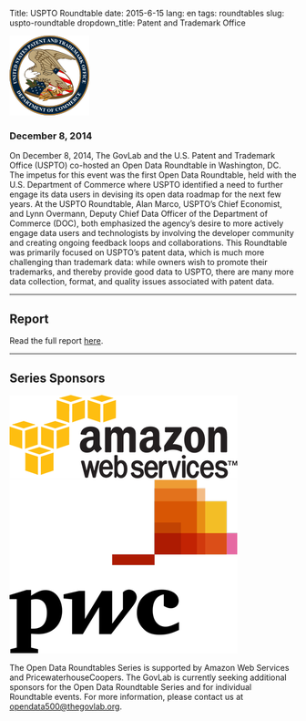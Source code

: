 Title: USPTO Roundtable
date: 2015-6-15
lang: en
tags: roundtables
slug: uspto-roundtable
dropdown_title: Patent and Trademark Office

<script src="/theme/js/roundtable.js"></script>

<div class="host-agency-logo">
  <img src="/theme/img/roundtables/uspto-logo.png">
</div>

### December 8, 2014

<p class="drop-cap">On December 8, 2014, The GovLab and the U.S. Patent and
Trademark Office (USPTO) co-hosted an Open Data Roundtable in Washington, DC.
The impetus for this event was the first Open Data Roundtable, held with the
U.S.  Department of Commerce where USPTO identified a need to further engage
its data users in devising its open data roadmap for the next few years. At the
USPTO Roundtable, Alan Marco, USPTO’s Chief Economist, and Lynn Overmann,
Deputy Chief Data Officer of the Department of Commerce (DOC), both emphasized
the agency’s desire to more actively engage data users and technologists by
involving the developer community and creating ongoing feedback loops and
collaborations. This Roundtable was primarily focused on USPTO’s patent data,
which is much more challenging than trademark data: while owners wish to
promote their trademarks, and thereby provide good data to USPTO, there are
many more data collection, format, and quality issues associated with patent
data.</p>

---

## Report

Read the full report [here][1].

  [1]: /files/USPTO_Roundtable_Report.pdf

---

## Series Sponsors

<div class="roundtables-series-sponsors">
  <div id="sponsor-aws" class="sponsor-container"><img src="/theme/img/roundtables/roundtables-sponsor-aws.png"></div> <div id="sponsor-pwc" class="sponsor-container"><img src="/theme/img/roundtables/roundtables-sponsor-pwc.png"></div> </div>

The Open Data Roundtables Series is supported by Amazon Web Services and
PricewaterhouseCoopers. The GovLab is currently seeking additional sponsors for
the Open Data Roundtable Series and for individual Roundtable events. For more
information, please contact us at [opendata500@thegovlab.org][2].

  [2]: mailto:opendata500@thegovlab.org
